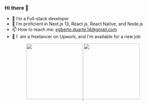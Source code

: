 ### Hi there 👋


- 🔭 I’m a Full-stack developer 
- 🌱 I’m proficient in Next.js 13, React.js, React Native, and Node.js
- 📫 How to reach me: egberto.duarte.14@gmail.com
- 💼 I´ am a freelancer on Upwork, and I'm available for a new job

<div align="center">
  <a href="https://github.com/Oliveira-86">
  <img height="180em" src="https://github-readme-stats.vercel.app/api?username=Oliveira-86&show_icons=true&theme=dracula&include_all_commits=true&count_private=true"/>
  <img height="180em" src="https://github-readme-stats.vercel.app/api/top-langs/?username=Oliveira-86&layout=compact&langs_count=7&theme=dracula"/>
</div>
